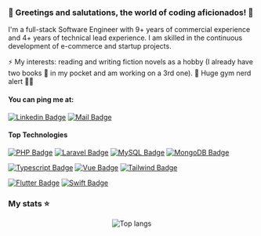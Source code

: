 ### 🌟 Greetings and salutations, the world of coding aficionados! 🌟

I'm a full-stack Software Engineer with 9+ years of commercial experience and 4+ years of technical lead experience. I am skilled in the continuous development of e-commerce and startup projects.

⚡ My interests: reading and writing fiction novels as a hobby (I already have two books 📖 in my pocket and am working on a 3rd one). 🌱 Huge gym nerd alert 🏋️‍♂️

#### You can ping me at:

[![Linkedin Badge](https://img.shields.io/badge/LinkedIn-0077B5?style=for-the-badge&logo=linkedin&logoColor=white)](https://www.linkedin.com/in/dmytro-feshchenko-3b30b2104/) 
[![Mail Badge](https://img.shields.io/badge/Gmail-D14836?style=for-the-badge&logo=gmail&logoColor=white)](mailto:feschenko.dmitryi@gmail.com)

#### Top Technologies

[![PHP Badge](https://img.shields.io/badge/PHP-777BB4?style=for-the-badge&logo=php&logoColor=white)](#) [![Laravel Badge](https://img.shields.io/badge/Laravel-FF2D20?style=for-the-badge&logo=laravel&logoColor=white)](#) [![MySQL Badge](https://img.shields.io/badge/MySQL-005C84?style=for-the-badge&logo=mysql&logoColor=white)](#) [![MongoDB Badge](https://img.shields.io/badge/MongoDB-4EA94B?style=for-the-badge&logo=mongodb&logoColor=white)](#)

[![Typescript Badge](https://img.shields.io/badge/-Typescript-007acc?style=for-the-badge&labelColor=black&logo=typescript&logoColor=007acc)](#) [![Vue Badge](https://img.shields.io/badge/Vue.js-35495E?style=for-the-badge&logo=vuedotjs&logoColor=4FC08D)](#) [![Tailwind Badge](https://img.shields.io/badge/Tailwind_CSS-38B2AC?style=for-the-badge&logo=tailwind-css&logoColor=white)](#)

[![Flutter Badge](https://img.shields.io/badge/Flutter-02569B?style=for-the-badge&logo=flutter&logoColor=white)](#) [![Swift Badge](https://img.shields.io/badge/Swift-FA7343?style=for-the-badge&logo=swift&logoColor=white)](#)


<!--
**dmytro-feshchenko/dmytro-feshchenko** is a ✨ _particular_ ✨ repository because its `README.md` (this file) appears on your GitHub profile.

Here are some ideas to get you started:

- 🔭 I'm currently working on ...
- 🌱 I'm currently learning ...
- 👯 I'm looking to collaborate on ...
- 🤔 I'm looking for help with ...
- 💬 Ask me about ...
- 📫 How to reach me: ...
- 😄 Pronouns: ...
- ⚡ Fun fact: ...
-->

### My stats ⭐

<div align="center">
<img alt="Top langs" src="https://github-readme-stats.vercel.app/api/top-langs/?username=dmytro-feshchenko&layout=compact&&langs_count=8"/>
</div>

<!--
### Business tips:
- :paperclip: [My CV]()
- :email: feschenko.dmitryi@gmail.com
-->
